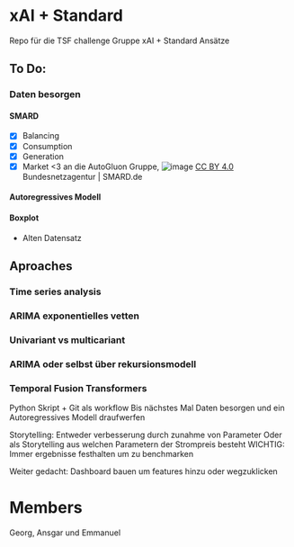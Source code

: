# xAI + Standard
Repo für die TSF challenge Gruppe xAI + Standard Ansätze
## To Do:
### Daten besorgen
#### SMARD
- [x] Balancing
- [x] Consumption
- [x] Generation
- [x] Market
<3 an die AutoGluon Gruppe, ![image](https://github.com/user-attachments/assets/9c43a4d4-4bff-415f-a3f7-22dc5c4e2afe) [CC BY 4.0](https://creativecommons.org/licenses/by/4.0/) Bundesnetzagentur | SMARD.de

#### Autoregressives Modell
#### Boxplot
- Alten Datensatz
## Aproaches
### Time series analysis
### ARIMA exponentielles vetten
### Univariant vs multicariant 
### ARIMA oder selbst über rekursionsmodell 
### Temporal Fusion Transformers

Python Skript + Git als workflow
Bis nächstes Mal Daten besorgen und ein Autoregressives Modell draufwerfen

Storytelling:
Entweder verbesserung durch zunahme von Parameter
Oder als Storytelling aus welchen Parametern der Strompreis besteht
WICHTIG: Immer ergebnisse festhalten um zu benchmarken

Weiter gedacht: Dashboard bauen um features hinzu oder wegzuklicken
# Members
Georg, Ansgar und Emmanuel
